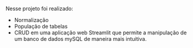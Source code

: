 Nesse projeto foi realizado:
- Normalização
- População de tabelas
- CRUD em uma aplicação web Streamlit que permite a manipulação de um banco de dados mySQL de maneira mais intuitiva.
